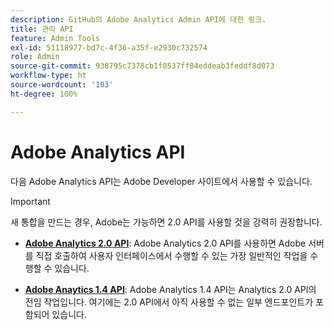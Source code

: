 ```yaml
---
description: GitHub의 Adobe Analytics Admin API에 대한 링크.
title: 관리 API
feature: Admin Tools
exl-id: 51118977-bd7c-4f36-a35f-e2930c732574
role: Admin
source-git-commit: 938795c7378cb1f0537ff84eddeab3feddf8d073
workflow-type: ht
source-wordcount: '103'
ht-degree: 100%

---
```


# Adobe Analytics API

다음 Adobe Analytics API는 Adobe Developer 사이트에서 사용할 수 있습니다.

>[!IMPORTANT]
>
>새 통합을 만드는 경우, Adobe는 가능하면 2.0 API를 사용할 것을 강력히 권장합니다.


* [**Adobe Analytics 2.0 API**](https://developer.adobe.com/analytics-apis/docs/2.0/): Adobe Analytics 2.0 API를 사용하면 Adobe 서버를 직접 호출하여 사용자 인터페이스에서 수행할 수 있는 가장 일반적인 작업을 수행할 수 있습니다.

* [**Adobe Anaytics 1.4 API**](https://developer.adobe.com/analytics-apis/docs/1.4/): Adobe Analytics 1.4 API는 Analytics 2.0 API의 전임 작업입니다. 여기에는 2.0 API에서 아직 사용할 수 없는 일부 엔드포인트가 포함되어 있습니다.
